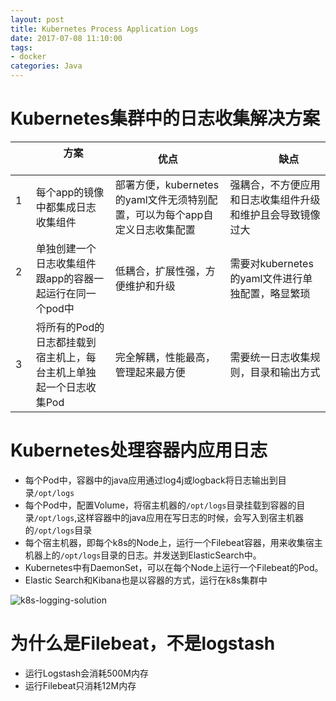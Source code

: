 ```yaml
---
layout: post
title: Kubernetes Process Application Logs
date: 2017-07-08 11:10:00
tags:
- docker
categories: Java
---
```



# Kubernetes集群中的日志收集解决方案

|       |            方案                    |                优点               |                  缺点                 |
| ----- | --------------------------------- | --------------------------------- | ------------------------------------ |
|  1    | 每个app的镜像中都集成日志收集组件      | 部署方便，kubernetes的yaml文件无须特别配置，可以为每个app自定义日志收集配置 | 强耦合，不方便应用和日志收集组件升级和维护且会导致镜像过大 |  
|  2    | 单独创建一个日志收集组件跟app的容器一起运行在同一个pod中      | 低耦合，扩展性强，方便维护和升级 |  需要对kubernetes的yaml文件进行单独配置，略显繁琐   |
|  3    | 将所有的Pod的日志都挂载到宿主机上，每台主机上单独起一个日志收集Pod | 完全解耦，性能最高，管理起来最方便    |   需要统一日志收集规则，目录和输出方式   |


# Kubernetes处理容器内应用日志

* 每个Pod中，容器中的java应用通过log4j或logback将日志输出到目录`/opt/logs`
* 每个Pod中，配置Volume，将宿主机器的`/opt/logs`目录挂载到容器的目录`/opt/logs`,这样容器中的java应用在写日志的时候，会写入到宿主机器的`/opt/logs`目录
* 每个宿主机器，即每个k8s的Node上，运行一个Filebeat容器，用来收集宿主机器上的`/opt/logs`目录的日志。并发送到ElasticSearch中。
* Kubernetes中有DaemonSet，可以在每个Node上运行一个Filebeat的Pod。
* Elastic Search和Kibana也是以容器的方式，运行在k8s集群中


![k8s-logging-solution](http://ohaq3i4w3.bkt.clouddn.com/k8s-logging.png)

# 为什么是Filebeat，不是logstash
* 运行Logstash会消耗500M内存
* 运行Filebeat只消耗12M内存

